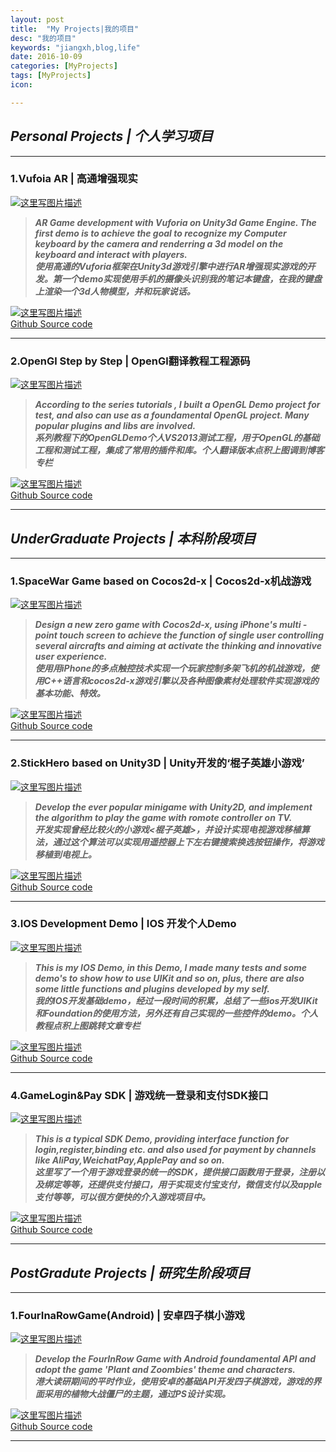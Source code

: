 ```yaml
---
layout: post
title:  "My Projects|我的项目"
desc: "我的项目"
keywords: "jiangxh,blog,life"
date: 2016-10-09
categories: [MyProjects]
tags: [MyProjects]
icon: 

---
```


## ***Personal Projects | 个人学习项目***
***

### **1.Vufoia AR | 高通增强现实**
<a href="http://www.baidu.com">![这里写图片描述](http://img.blog.csdn.net/20161014161433487)<a/>

> ***AR Game development with Vuforia on Unity3d Game Engine. The first demo is to achieve the goal to recognize my Computer keyboard by the camera and renderring a 3d model on the keyboard and interact with players.<br/>
使用高通的Vuforia框架在Unity3d游戏引擎中进行AR增强现实游戏的开发。第一个demo实现使用手机的摄像头识别我的笔记本键盘，在我的键盘上渲染一个3d人物模型，并和玩家说话。***

<a href="http://github.com/jiangxh1992/WorldFind" >![这里写图片描述](http://img.blog.csdn.net/20161014155020243)
<br/>Github Source code
<a/>
***

### **2.OpenGl Step by Step | OpenGl翻译教程工程源码**
<a href="http://blog.csdn.net/column/details/13062.html">![这里写图片描述](http://img.blog.csdn.net/20161014165108020)<a/>

> ***According to the series tutorials <OpenGL Step by Step>, I built a OpenGL Demo project for test, and also can use as a foundamental OpenGL project. Many popular plugins and libs are involved.<br/>
<OpenGL Step by Step>系列教程下的OpenGLDemo个人VS2013测试工程，用于OpenGL的基础工程和测试工程，集成了常用的插件和库。个人翻译版本点积上图调到博客专栏***

<a href="http://github.com/jiangxh1992/SDKDemo" >![这里写图片描述](http://img.blog.csdn.net/20161014155020243)
<br/>Github Source code
<a/>
***

## ***UnderGraduate Projects | 本科阶段项目***
***

### **1.SpaceWar Game based on Cocos2d-x | Cocos2d-x机战游戏**

<a href="http://www.baidu.com">![这里写图片描述](http://img.blog.csdn.net/20161014163426691)<a/>

> ***Design a new zero game with Cocos2d-x, using iPhone's multi - point touch screen to achieve the function of single user controlling several aircrafts and aiming at activate the thinking and innovative user experience.<br/>
使用用iPhone的多点触控技术实现一个玩家控制多架飞机的机战游戏，使用C++语言和cocos2d-x游戏引擎以及各种图像素材处理软件实现游戏的基本功能、特效。***

<a href="http://github.com/jiangxh1992/SpaceWar" >![这里写图片描述](http://img.blog.csdn.net/20161014155020243)
<br/>Github Source code
<a/>
***

### **2.StickHero based on Unity3D | Unity开发的‘棍子英雄小游戏’**

<a href="http://www.baidu.com">![这里写图片描述](http://img.blog.csdn.net/20161014164014171)<a/>

> ***Develop the ever popular minigame <stickhero> with Unity2D, and implement the algorithm to play the game with romote controller on TV.<br/>
开发实现曾经比较火的小游戏<棍子英雄>，并设计实现电视游戏移植算法，通过这个算法可以实现用遥控器上下左右键搜索换选按钮操作，将游戏移植到电视上。***

<a href="http://github.com/jiangxh1992/STICKHERO" >![这里写图片描述](http://img.blog.csdn.net/20161014155020243)
<br/>Github Source code
<a/>
***

### **3.IOS Development Demo | IOS 开发个人Demo**

<a href="http://blog.csdn.net/column/details/13086.html">![这里写图片描述](http://img.blog.csdn.net/20161014164521440)<a/>

> ***This is my IOS Demo, in this Demo, I made many tests and some demo's to show how to use UIKit and so on, plus, there are also some little functions and plugins developed by my self.<br/>
我的IOS开发基础demo，经过一段时间的积累，总结了一些ios开发UIKit和Foundation的使用方法，另外还有自己实现的一些控件的demo。个人教程点积上图跳转文章专栏***

<a href="http://github.com/jiangxh1992/JXHDemo" >![这里写图片描述](http://img.blog.csdn.net/20161014155020243)
<br/>Github Source code
<a/>
***

### **4.GameLogin&Pay SDK | 游戏统一登录和支付SDK接口**

<a href="http://www.baidu.com">![这里写图片描述](http://img.blog.csdn.net/20161014163037530)<a/>

> ***This is a typical SDK Demo, providing interface function for login,register,binding etc. and also used for payment by channels like AliPay,WeichatPay,ApplePay and so on.<br/>
这里写了一个用于游戏登录的统一的SDK，提供接口函数用于登录，注册以及绑定等等，还提供支付接口，用于实现支付宝支付，微信支付以及apple支付等等，可以很方便快的介入游戏项目中。***

<a href="http://github.com/jiangxh1992/SDKDemo" >![这里写图片描述](http://img.blog.csdn.net/20161014155020243)
<br/>Github Source code
<a/>
***

## ***PostGradute Projects | 研究生阶段项目***
***

### **1.FourInaRowGame(Android) | 安卓四子棋小游戏**

<a href="http://www.baidu.com">![这里写图片描述](http://img.blog.csdn.net/20161014153921598)<a/>

> ***Develop the FourInRow Game with Android foundamental API and adopt the game 'Plant and Zoombies' theme and characters.<br/>
港大读研期间的平时作业，使用安卓的基础API开发四子棋游戏，游戏的界面采用的植物大战僵尸的主题，通过PS设计实现。***

<a href="http://github.com/jiangxh1992/FourInRowGame" >![这里写图片描述](http://img.blog.csdn.net/20161014155020243)
<br/>Github Source code
<a/>
***



